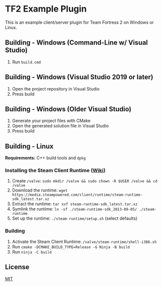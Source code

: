# TF2 Example Plugin

This is an example client/server plugin for Team Fortress 2 on Windows or Linux.

## Building - Windows (Command-Line w/ Visual Studio)
1. Run `build.cmd`

## Building - Windows (Visual Studio 2019 or later)
1. Open the project repository in Visual Studio
2. Press build

## Building - Windows (Older Visual Studio)
1. Generate your project files with CMake
2. Open the generated solution file in Visual Studio
3. Press build

## Building - Linux
**Requirements:** C++ build tools and `dpkg`
### Installing the Steam Client Runtime ([Wiki](https://developer.valvesoftware.com/wiki/Source_SDK_2013#Source_SDK_2013_on_Linux))
1. Create `/valve`: `sudo mkdir /valve && sudo chown -R $USER /valve && cd /valve`
2. Download the runtime: `wget https://media.steampowered.com/client/runtime/steam-runtime-sdk_latest.tar.xz`
3. Extract the runtime: `tar xvf steam-runtime-sdk_latest.tar.xz`
4. Symlink the runtime: `ln -sf ./steam-runtime-sdk_2013-09-05/ ./steam-runtime`
5. Set up the runtime: `./steam-runtime/setup.sh` (select defaults)

### Building
1. Activate the Steam Client Runtime: `/valve/steam-runtime/shell-i386.sh`
2. Run `cmake -DCMAKE_BUILD_TYPE=Release -G Ninja -B build`
3. Run `ninja -C build`


## License
[MIT](/LICENSE)

